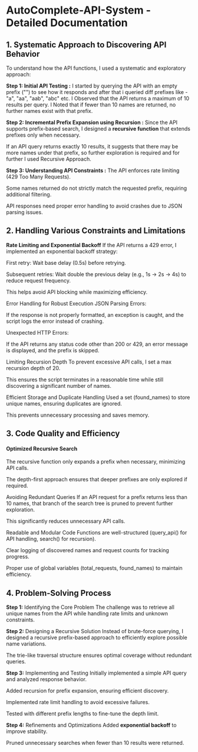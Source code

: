 # AutoComplete-API-System - Detailed Documentation


## 1. Systematic Approach to Discovering API Behavior

To understand how the API functions, I used a systematic and exploratory approach:

**Step 1: Initial API Testing :**
I started by querying the API with an empty prefix ("") to see how it responds and after that i queried diff prefixes like - "a", "aa", "aab", "abc" etc.
I Observed that the API returns a maximum of 10 results per query.
I Noted that if fewer than 10 names are returned, no further names exist with that prefix.

**Step 2: Incremental Prefix Expansion using Recursion :**
Since the API supports prefix-based search, I designed a **recursive function** that extends prefixes only when necessary.

If an API query returns exactly 10 results, it suggests that there may be more names under that prefix, so further exploration is required and for further I used Recursive Approach.

**Step 3: Understanding API Constraints :**
The API enforces rate limiting (429 Too Many Requests).

Some names returned do not strictly match the requested prefix, requiring additional filtering.

API responses need proper error handling to avoid crashes due to JSON parsing issues.

## 2. Handling Various Constraints and Limitations
**Rate Limiting and Exponential Backoff**
If the API returns a 429 error, I implemented an exponential backoff strategy:

First retry: Wait base delay (0.5s) before retrying.

Subsequent retries: Wait double the previous delay (e.g., 1s → 2s → 4s) to reduce request frequency.

This helps avoid API blocking while maximizing efficiency.

Error Handling for Robust Execution
JSON Parsing Errors:

If the response is not properly formatted, an exception is caught, and the script logs the error instead of crashing.

Unexpected HTTP Errors:

If the API returns any status code other than 200 or 429, an error message is displayed, and the prefix is skipped.

Limiting Recursion Depth
To prevent excessive API calls, I set a max recursion depth of 20.

This ensures the script terminates in a reasonable time while still discovering a significant number of names.

Efficient Storage and Duplicate Handling
Used a set (found_names) to store unique names, ensuring duplicates are ignored.

This prevents unnecessary processing and saves memory.

## 3. Code Quality and Efficiency
#### Optimized Recursive Search
The recursive function only expands a prefix when necessary, minimizing API calls.

The depth-first approach ensures that deeper prefixes are only explored if required.

Avoiding Redundant Queries
If an API request for a prefix returns less than 10 names, that branch of the search tree is pruned to prevent further exploration.

This significantly reduces unnecessary API calls.

Readable and Modular Code
Functions are well-structured (query_api() for API handling, search() for recursion).

Clear logging of discovered names and request counts for tracking progress.

Proper use of global variables (total_requests, found_names) to maintain efficiency.

## 4. Problem-Solving Process

**Step 1:** Identifying the Core Problem
The challenge was to retrieve all unique names from the API while handling rate limits and unknown constraints.

**Step 2:** Designing a Recursive Solution
Instead of brute-force querying, I designed a recursive prefix-based approach to efficiently explore possible name variations.

The trie-like traversal structure ensures optimal coverage without redundant queries.

**Step 3:** Implementing and Testing
Initially implemented a simple API query and analyzed response behavior.

Added recursion for prefix expansion, ensuring efficient discovery.

Implemented rate limit handling to avoid excessive failures.

Tested with different prefix lengths to fine-tune the depth limit.

**Step 4:** Refinements and Optimizations
Added **exponential backoff** to improve stability.

Pruned unnecessary searches when fewer than 10 results were returned.
